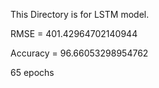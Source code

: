 This Directory is for LSTM model.

RMSE = 401.42964702140944

Accuracy = 96.66053298954762

65 epochs
